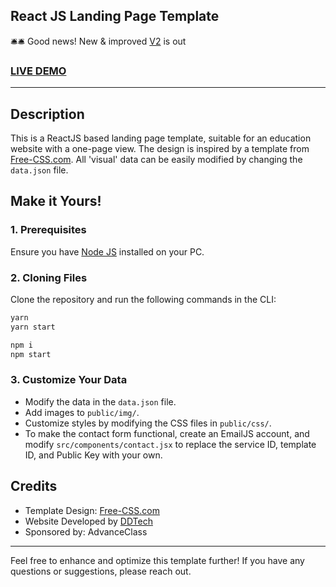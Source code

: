 ## React JS Landing Page Template

🛎️🛎️ Good news! New & improved [V2](https://github.com/AkshadGawde/AdvanceClass.git) is out  

### [LIVE DEMO](https://advance-class.vercel.app/)

---

## Description
This is a ReactJS based landing page template, suitable for an education website with a one-page view. The design is inspired by a template from [Free-CSS.com](https://www.free-css.com/assets/files/free-css-templates/preview/page234/interact/). All 'visual' data can be easily modified by changing the `data.json` file.

## Make it Yours!
### 1. Prerequisites
Ensure you have [Node JS](https://nodejs.org/) installed on your PC. 

### 2. Cloning Files
Clone the repository and run the following commands in the CLI:
```bash
yarn
yarn start

npm i
npm start
```
### 3. Customize Your Data 
- Modify the data in the `data.json` file.
- Add images to `public/img/`.
- Customize styles by modifying the CSS files in `public/css/`.
- To make the contact form functional, create an EmailJS account, and modify `src/components/contact.jsx` to replace the service ID, template ID, and Public Key with your own.

## Credits
- Template Design: [Free-CSS.com](https://www.free-css.com/assets/files/free-css-templates/preview/page234/interact/)
- Website Developed by [DDTech](https://www.thedd.tech/)
- Sponsored by: AdvanceClass

---

Feel free to enhance and optimize this template further! If you have any questions or suggestions, please reach out.